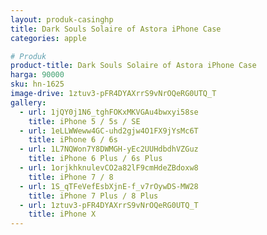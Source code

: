 ```yaml
---
layout: produk-casinghp
title: Dark Souls Solaire of Astora iPhone Case
categories: apple

# Produk
product-title: Dark Souls Solaire of Astora iPhone Case
harga: 90000
sku: hn-1625
image-drive: 1ztuv3-pFR4DYAXrrS9vNrOQeRG0UTQ_T
gallery:
  - url: 1jQY0j1N6_tghFOKxMKVGAu4bwxyi58se
    title: iPhone 5 / 5s / SE
  - url: 1eLLWWeww4GC-uhd2gjw4O1FX9jYsMc6T
    title: iPhone 6 / 6s
  - url: 1L7NQWon7Y8DWMGH-yEc2UUHdbdhVZGuz
    title: iPhone 6 Plus / 6s Plus
  - url: 1orjkhknulevCO2a82lF9cmHdeZBdoxw8
    title: iPhone 7 / 8
  - url: 1S_qTFeVefEsbXjnE-f_v7rOywDS-MW28
    title: iPhone 7 Plus / 8 Plus
  - url: 1ztuv3-pFR4DYAXrrS9vNrOQeRG0UTQ_T
    title: iPhone X
---
```


